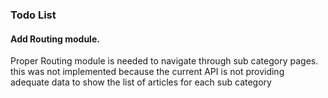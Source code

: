 ### Todo List

#### Add Routing module.

Proper Routing module is needed to navigate through sub category pages. this was not implemented because the current API is not providing adequate data to show the list of articles for each sub category 
